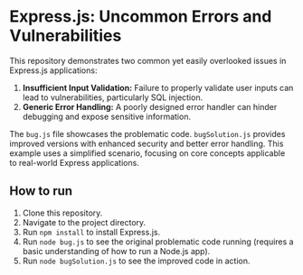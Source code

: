 # Express.js: Uncommon Errors and Vulnerabilities

This repository demonstrates two common yet easily overlooked issues in Express.js applications:

1. **Insufficient Input Validation:**  Failure to properly validate user inputs can lead to vulnerabilities, particularly SQL injection.
2. **Generic Error Handling:**  A poorly designed error handler can hinder debugging and expose sensitive information.

The `bug.js` file showcases the problematic code.  `bugSolution.js` provides improved versions with enhanced security and better error handling.  This example uses a simplified scenario, focusing on core concepts applicable to real-world Express applications.

## How to run

1. Clone this repository.
2. Navigate to the project directory.
3. Run `npm install` to install Express.js.
4. Run `node bug.js` to see the original problematic code running (requires a basic understanding of how to run a Node.js app).
5. Run `node bugSolution.js` to see the improved code in action.